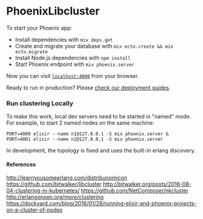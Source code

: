 # PhoenixLibcluster

To start your Phoenix app:

  * Install dependencies with `mix deps.get`
  * Create and migrate your database with `mix ecto.create && mix ecto.migrate`
  * Install Node.js dependencies with `npm install`
  * Start Phoenix endpoint with `mix phoenix.server`

Now you can visit [`localhost:4000`](http://localhost:4000) from your browser.

Ready to run in production? Please [check our deployment guides](http://www.phoenixframework.org/docs/deployment).

### Run clustering Locally

To make this work, local dev servers need to be started in "named" mode. For example, to start 2 named nodes on the same machine:

```
PORT=4000 elixir --name n1@127.0.0.1 -S mix phoenix.server &
PORT=4001 elixir --name n2@127.0.0.1 -S mix phoenix.server
```

In development, the topology is fixed and uses the built-in erlang discovery.

#### References

http://learnyousomeerlang.com/distribunomicon
https://github.com/bitwalker/libcluster
http://bitwalker.org/posts/2016-08-04-clustering-in-kubernetes/
https://github.com/NetComposer/nkcluster
http://erlangonxen.org/more/clustering
https://dockyard.com/blog/2016/01/28/running-elixir-and-phoenix-projects-on-a-cluster-of-nodes
